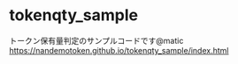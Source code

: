 # tokenqty_sample
トークン保有量判定のサンプルコードです@matic
https://nandemotoken.github.io/tokenqty_sample/index.html
